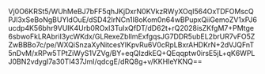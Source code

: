 Vj0O6KRSt5/WUhMeBJ7bFF5qhJKjDxrN0KVkzRWyXOqI564OxTDFOMscQPJl3xSeBoNgBUYldOuE/dSD42IrNCn1I8oKom0n64wBPupxQiiGemoZV1xPJ6ucdp4K56bhr9VUIK4Urb0ROxI3TuIxQfDT/dD62t+rQ2028isZKfgM7+PMtge6sbwoFkLRAbriI3ycWKdx/GLRexeZbIlmExfgqsJG7DDR5ubEL2brUR7vFO5ZZwBBBo7c/pe/WXQiSnzaXyNitcesYlKpvRu6V0cRpLBxrAHDKrN+2dVJQFnT5nDvM/xRPw5TPtZiWyS1VZVg/BY+eqQlzdkEQ+QEqqptw0irsE5jL+qK6WPLJ0BN2vdygI7a30Tl437Jml/qdcgE/dRQ8g+v/KKHIeYKNQ==
